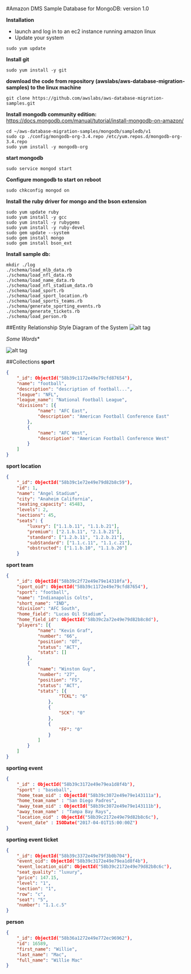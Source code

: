 #Amazon DMS Sample Database for MongoDB: version 1.0

**Installation**
* launch and log in to an ec2 instance running amazon linux
* Update your system

```
sudo yum update
```

**Install git**

```
sudo yum install -y git
```

**download the code from repository (awslabs/aws-database-migration-samples) to the linux machine**
```
git clone https://github.com/awslabs/aws-database-migration-samples.git
```

**Install mongodb community edition:**
  https://docs.mongodb.com/manual/tutorial/install-mongodb-on-amazon/

```
cd ~/aws-database-migration-samples/mongodb/sampledb/v1
sudo cp ./config/mongodb-org-3.4.repo /etc/yum.repos.d/mongodb-org-3.4.repo
sudo yum install -y mongodb-org
```

**start mongodb**
```
sudo service mongod start
```

**Configure mongodb to start on reboot**
```
sudo chkconfig mongod on
```

**Install the ruby driver for mongo and the bson extension**
```
sudo yum update ruby
sudo yum install -y gcc
sudo yum install -y rubygems
sudo yum install -y ruby-devel
sudo gem update --system
sudo gem install mongo
sudo gem install bson_ext
```

**Install sample db:**
```
mkdir ./log
./schema/load_mlb_data.rb
./schema/load_nfl_data.rb
./schema/load_name_data.rb
./schema/load_nfl_stadium_data.rb
./schema/load_sport.rb
./schema/load_sport_location.rb
./schema/load_sports_teams.rb
./schema/generate_sporting_events.rb
./schema/generate_tickets.rb
./schema/load_person.rb
```

##Entity Relationship Style Diagram of the System
![alt tag](/images/mongo_sampledb.png)

*Some Words**

![alt tag](/images/mongo_sampledb_doc.png)


##Collections
**sport**
```json
{
    "_id": ObjectId("58b39c1172e49e79cfd87654"),
    "name": "football",
    "description": "description of football...",
    "league": "NFL",
    "league_name": "National Football League",
    "divisions": [{
            "name": "AFC East",
            "description": "American Football Conference East"
        },
        {
            "name": "AFC West",
            "description": "American Football Conference West"
        }
    ]
}
```

**sport location**
```json
{
    "_id": ObjectId("58b39c1e72e49e79d82b8c59"),
    "id": 1,
    "name": "Angel Stadium",
    "city": "Anaheim California",
    "seating_capacity": 45483,
    "levels": 2,
    "sections": 45,
    "seats": {
        "luxury": ["1.1.b.11", "1.1.b.21"],
        "premium": ["2.1.b.11", "2.1.b.21"],
        "standard": ["1.2.b.11", "1.2.b.21"],
        "subStandard": ["1.1.c.11", "1.1.c.21"],
        "obstructed": ["1.1.b.10", "1.1.b.20"]
    }
```

**sport team**
```json
{
    "_id": ObjectId("58b39c2f72e49e79e14310fa"),
    "sport_oid": ObjectId("58b39c1172e49e79cfd87654"),
    "sport": "football",
    "name": "Indianapolis Colts",
    "short_name": "IND",
    "division": "AFC South",
    "home_field": "Lucas Oil Stadium",
    "home_field_id": ObjectId("58b39c2a72e49e79d82b8c8d"),
    "players": [{
            "name": "Kevin Graf",
            "number": "66",
            "position": "OT",
            "status": "ACT",
            "stats": []
        },
        {
            "name": "Winston Guy",
            "number": "27",
            "position": "FS",
            "status": "ACT",
            "stats": [{
                    "TCKL": "6"
                },
                {
                    "SCK": "0"
                },
                {
                    "FF": "0"
                }
            ]
        }
    ]
}
```

**sporting event**
```json
{
	"_id" : ObjectId("58b39c3172e49e79ea1d8f4b"),
	"sport" : "baseball",
	"home_team_oid" : ObjectId("58b39c3072e49e79e143111a"),
	"home_team_name" : "San Diego Padres",
	"away_team_oid" : ObjectId("58b39c3072e49e79e143111b"),
	"away_team_name" : "Tampa Bay Rays",
	"location_oid" : ObjectId("58b39c2172e49e79d82b8c6c"),
	"event_date" : ISODate("2017-04-01T15:00:00Z")
}
```

**sporting event ticket**
```json
{
    "_id": ObjectId("58b39c3372e49e79f3b0b704"),
    "event_oid": ObjectId("58b39c3172e49e79ea1d8f4b"),
    "event_location_oid": ObjectId("58b39c2172e49e79d82b8c6c"),
    "seat_quality": "luxury",
    "price": 147.15,
    "level": "1",
    "section": "1",
    "row": "c",
    "seat": "5",
    "number": "1.1.c.5"
}
```

**person**
```json
{
    "_id": ObjectId("58b36a1272e49e772ec96962"),
    "id": 16589,
    "first_name": "Willie",
    "last_name": "Mac",
    "full_name": "Willie Mac"
}
```
